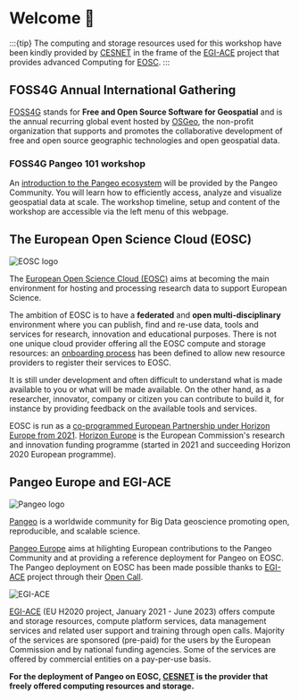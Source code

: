 # Welcome 👋

:::{tip}
The computing and storage resources used for this workshop have been kindly provided by [CESNET](https://www.cesnet.cz/?lang=en) in the frame of the [EGI-ACE](https://www.egi.eu/project/egi-ace/) project that provides advanced Computing for [EOSC](https://eosc-portal.eu/about/eosc).
:::

## FOSS4G Annual International Gathering

[FOSS4G](https://foss4g.org/) stands for **Free and Open Source Software for Geospatial** and is the annual recurring global event hosted by [OSGeo](https://www.osgeo.org/), the non-profit organization that supports and promotes the collaborative development of free and open source geographic technologies and open geospatial data. 

### FOSS4G Pangeo 101 workshop

An [introduction to the Pangeo ecosystem](https://talks.osgeo.org/foss4g-2022-workshops/talk/NF8BKU/) will be provided by the Pangeo Community. You will learn how to efficiently access, analyze and visualize geospatial data at scale. The workshop timeline, setup and content of the workshop are accessible via the left menu of this webpage.

## The European Open Science Cloud (EOSC)

![EOSC logo](./figures/EOSC_logo-small.png)

The [European Open Science Cloud (EOSC)](https://eosc-portal.eu/about/eosc) aims at becoming the main environment for hosting and processing research data to support European Science. 

The ambition of EOSC is to have a **federated** and **open multi-disciplinary** environment where you can publish, find and re-use data, tools and services for research, innovation and educational purposes. There is not one unique cloud provider offering all the EOSC compute and storage resources: an [onboarding process](https://eosc-portal.eu/providers-documentation/eosc-provider-portal-basic-guide) has been defined to allow new resource providers to register their services to EOSC.

It is still under development and often difficult to understand what is made available to you or what will be made available. On the other hand, as a researcher, innovator, company or citizen you can contribute to build it, for instance by providing feedback on the available tools and services. 

EOSC is run as a [co-programmed European Partnership under Horizon Europe from 2021](https://ec.europa.eu/info/horizon-europe/european-partnerships-horizon-europe/candidates-across-themes_en). [Horizon Europe](https://ec.europa.eu/info/horizon-europe_en) is the European Commission's research and innovation funding programme (started in 2021 and succeeding Horizon 2020 European programme).

## Pangeo Europe and EGI-ACE

![Pangeo logo](./figures/pangeo_name_logo.png) 

[Pangeo](https://pangeo.io/) is a worldwide community for Big Data geoscience promoting open, reproducible, and scalable science. 

[Pangeo Europe](https://pangeo.io/meeting-notes.html) aims at hilighting European contributions to the Pangeo Community and at providing a reference deployment for Pangeo on EOSC. The Pangeo deployment on EOSC has been made possible thanks to [EGI-ACE](https://www.egi.eu/project/egi-ace/) project through their [Open Call](https://www.egi.eu/egi-ace-open-call/).

![EGI-ACE](./figures/EGI-ACE_logo.png)

[EGI-ACE](https://www.egi.eu/project/egi-ace/) (EU H2020 project, January 2021 - June 2023) offers compute and storage resources, compute platform services, data management services and related user support and training through open calls. Majority of the services are sponsored (pre-paid) for the users by the European Commission and by national funding agencies. Some of the services are offered by commercial entities on a pay-per-use basis. 

**For the deployment of Pangeo on EOSC, [CESNET](https://www.cesnet.cz/?lang=en) is the provider that freely offered computing resources and storage.**

